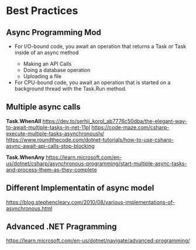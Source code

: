 # Best Practices

## Async Programming Mod
* For I/O-bound code, you await an operation that returns a Task or Task<T> inside of an async method
  * Making an API Calls
  * Doing a database operation
  * Uploading a file   
* For CPU-bound code, you await an operation that is started on a background thread with the Task.Run method.

## Multiple async calls

**Task.WhenAll**
https://dev.to/serhii_korol_ab7776c50dba/the-elegant-way-to-await-multiple-tasks-in-net-11pl
https://code-maze.com/csharp-execute-multiple-tasks-asynchronously/
https://www.roundthecode.com/dotnet-tutorials/how-to-use-csharp-async-await-api-calls-stop-blocking

**Task.WhenAny**
https://learn.microsoft.com/en-us/dotnet/csharp/asynchronous-programming/start-multiple-async-tasks-and-process-them-as-they-complete

## Different Implementatin of async model
https://blog.stephencleary.com/2010/08/various-implementations-of-asynchronous.html

## Advanced .NET Pragramming
https://learn.microsoft.com/en-us/dotnet/navigate/advanced-programming/
